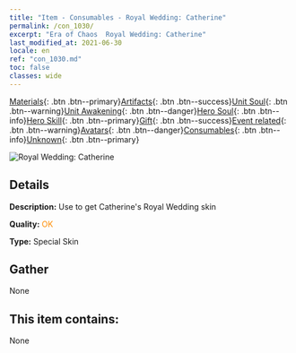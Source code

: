 ```yaml
---
title: "Item - Consumables - Royal Wedding: Catherine"
permalink: /con_1030/
excerpt: "Era of Chaos  Royal Wedding: Catherine"
last_modified_at: 2021-06-30
locale: en
ref: "con_1030.md"
toc: false
classes: wide
---
```

 [Materials](/Items/){: .btn .btn--primary}[Artifacts](/Items/Artifacts/){: .btn .btn--success}[Unit Soul](/Items/UnitSoul/){: .btn .btn--warning}[Unit Awakening](/Items/UnitAwakening/){: .btn .btn--danger}[Hero Soul](/Items/HeroSoul/){: .btn .btn--info}[Hero Skill](/Items/HeroSkill/){: .btn .btn--primary}[Gift](/Items/Gift/){: .btn .btn--success}[Event related](/Items/Events/){: .btn .btn--warning}[Avatars](/Items/Avatars/){: .btn .btn--danger}[Consumables](/Items/Consumables/){: .btn .btn--info}[Unknown](/Items/Unknown/){: .btn .btn--primary}

 ![Royal Wedding: Catherine](/images/h/h_Catherine7.jpg)

## Details
 **Description:** Use to get Catherine's Royal Wedding skin

 **Quality:** <span style="color: #FF8C00">OK</span>

 **Type:** Special Skin

## Gather

  None

## This item contains:

  None

